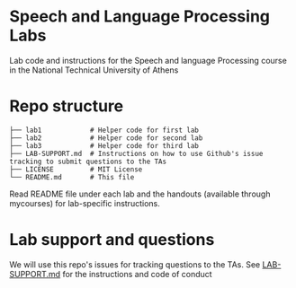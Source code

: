 # Speech and Language Processing Labs

Lab code and instructions for the Speech and language Processing course in the National Technical University of Athens


# Repo structure

```
├── lab1            # Helper code for first lab
├── lab2            # Helper code for second lab
├── lab3            # Helper code for third lab
├── LAB-SUPPORT.md  # Instructions on how to use Github's issue tracking to submit questions to the TAs
├── LICENSE         # MIT License
└── README.md       # This file

```

Read README file under each lab and the handouts (available through mycourses) for lab-specific instructions.


# Lab support and questions

We will use this repo's issues for tracking questions to the TAs. See [LAB-SUPPORT.md](LAB-SUPPORT.md) for the instructions and code of conduct

